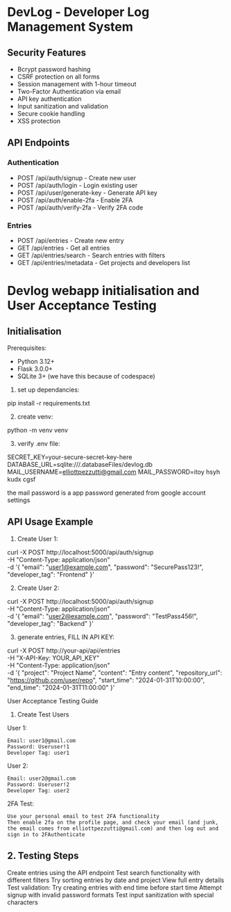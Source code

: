 # DevLog - Developer Log Management System

## Security Features
- Bcrypt password hashing
- CSRF protection on all forms
- Session management with 1-hour timeout
- Two-Factor Authentication via email
- API key authentication
- Input sanitization and validation
- Secure cookie handling
- XSS protection

## API Endpoints

### Authentication
- POST /api/auth/signup     - Create new user
- POST /api/auth/login      - Login existing user
- POST /api/user/generate-key - Generate API key
- POST /api/auth/enable-2fa - Enable 2FA
- POST /api/auth/verify-2fa - Verify 2FA code

### Entries
- POST /api/entries         - Create new entry
- GET  /api/entries        - Get all entries
- GET  /api/entries/search - Search entries with filters
- GET  /api/entries/metadata - Get projects and developers list

# Devlog webapp initialisation and User Acceptance Testing

## Initialisation
Prerequisites:
- Python 3.12+
- Flask 3.0.0+
- SQLite 3+
(we have this because of codespace)

1. set up dependancies:

  pip install -r requirements.txt

2. create venv:

  python -m venv venv

3. verify .env file:

  SECRET_KEY=your-secure-secret-key-here
  DATABASE_URL=sqlite:///.databaseFiles/devlog.db
  MAIL_USERNAME=elliottpezzutti@gmail.com
  MAIL_PASSWORD=itoy hsyh kudx cgsf 

the mail password is a app password generated from google account settings





## API Usage Example
1. Create User 1:

  curl -X POST http://localhost:5000/api/auth/signup \
    -H "Content-Type: application/json" \
    -d '{
      "email": "user1@example.com",
      "password": "SecurePass123!",
      "developer_tag": "Frontend"
    }'

2. Create User 2:

  curl -X POST http://localhost:5000/api/auth/signup \
    -H "Content-Type: application/json" \
    -d '{
      "email": "user2@example.com",
      "password": "TestPass456!",
      "developer_tag": "Backend"
    }'

3. generate entries, FILL IN API KEY:

  curl -X POST http://your-api/api/entries \
    -H "X-API-Key: YOUR_API_KEY" \
    -H "Content-Type: application/json" \
    -d '{
      "project": "Project Name",
      "content": "Entry content",
      "repository_url": "https://github.com/user/repo",
      "start_time": "2024-01-31T10:00:00",
      "end_time": "2024-01-31T11:00:00"
    }'

User Acceptance Testing Guide
1. Create Test Users

User 1:

    Email: user1@gmail.com
    Password: Useruser!1
    Developer Tag: user1

User 2:

    Email: user2@gmail.com
    Password: Useruser!2
    Developer Tag: user2

2FA Test:

    Use your personal email to test 2FA functionality
    Then enable 2fa on the profile page, and check your email (and junk, the email comes from elliottpezzutti@gmail.com) and then log out and sign in to 2FAuthenticate

## 2. Testing Steps

Create entries using the API endpoint
Test search functionality with different filters
Try sorting entries by date and project
View full entry details
Test validation:
    Try creating entries with end time before start time
    Attempt signup with invalid password formats
    Test input sanitization with special characters
